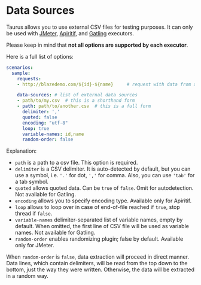 # Data Sources
Taurus allows you to use external CSV files for testing purposes. It can only be used with
[JMeter](JMeter.md), [Apiritif](Apiritif.md), and [Gatling](Gatling.md) executors.

Please keep in mind that **not all options are supported by each executor**. 

Here is a full list of options:
```yaml
scenarios:
  sample:
    requests:
    - http://blazedemo.com/${id}-${name}     # request with data from a file

    data-sources: # list of external data sources
    - path/to/my.csv  # this is a shorthand form
    - path: path/to/another.csv  # this is a full form
      delimiter: ','
      quoted: false
      encoding: "utf-8"
      loop: true
      variable-names: id,name
      random-order: false
```

Explanation:
  - `path` is a path to a csv file. This option is required.
  - `delimiter` is a CSV delimiter. It is auto-detected by default, but you can use a symbol, i.e. `'.'` for dot, `','` for comma. Also, you can use `'tab'` for a tab symbol.
  - `quoted` allows quoted data. Can be `true` of `false`. Omit for autodetection. Not available for Gatling.
  - `encoding` allows you to specify encoding type. Available only for Apiritif.
  - `loop` allows to loop over in case of end-of-file reached if `true`, stop thread if `false`.
  - `variable-names` delimiter-separated list of variable names, empty by default. When omitted, the first line of CSV file will be used as variable names. Not available for Gatling.
  - `random-order` enables randomizing plugin; false by default. Available only for JMeter.

When `random-order` is `false`, data extraction will proceed in direct manner. Data lines, which contain delimiters, will be read from the top down to the bottom, just the way they were written. Otherwise, the data will be extracted in a random way.
